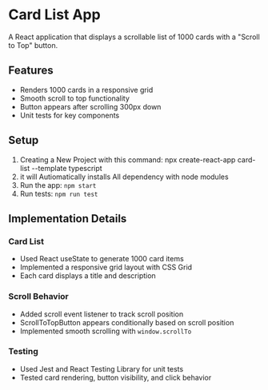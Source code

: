 # Card List App

A React application that displays a scrollable list of 1000 cards with a "Scroll to Top" button.

## Features

- Renders 1000 cards in a responsive grid
- Smooth scroll to top functionality
- Button appears after scrolling 300px down
- Unit tests for key components

## Setup

1. Creating a New Project with this command: npx create-react-app card-list --template typescript
2. it will Autiomatically installs All dependency with node modules
3. Run the app: `npm start`
4. Run tests: `npm run test`

## Implementation Details

### Card List
- Used React useState to generate 1000 card items
- Implemented a responsive grid layout with CSS Grid
- Each card displays a title and description

### Scroll Behavior
- Added scroll event listener to track scroll position
- ScrollToTopButton appears conditionally based on scroll position
- Implemented smooth scrolling with `window.scrollTo`

### Testing
- Used Jest and React Testing Library for unit tests
- Tested card rendering, button visibility, and click behavior